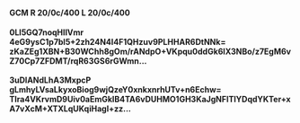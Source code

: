 #### GCM R 20/0c/400 L 20/0c/400
**0Ll5GQ7noqHIIVmr**<br/>**4eG9ysC1p7bl5+2zh24N4I4F1QHzuv9PLHHAR6DtNNk=**<br/>**zKaZEg1XBN+B30WChh8gOm/rANdpO+VKpqu0ddGk6lX3NBo/z7EgM6vZ70Cp7ZFDMT/rqR63GS6rGWmn...**<br/><br/>
**3uDlANdLhA3MxpcP**<br/>**gLmhyLVsaLkyxoBiog9wjQzeY0xnkxnrhUTv+n6Echw=**<br/>**TIra4VKrvmD9Uiv0aEmGklB4TA6vDUHMO1GH3KaJgNFITlYDqdYKTer+xA7vXcM+XTXLqUKqiHagl+zz...**